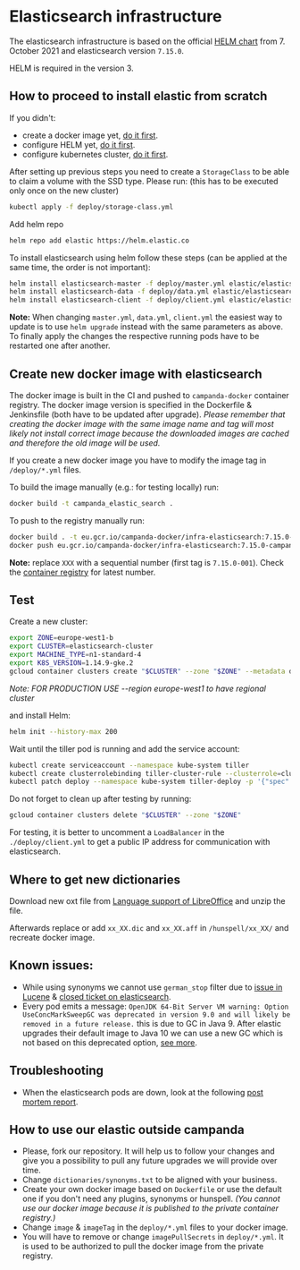 # Elasticsearch infrastructure

The elasticsearch infrastructure is based on the official [HELM chart](https://github.com/elastic/helm-charts) from 7. October 2021 and elasticsearch version `7.15.0`.

HELM is required in the version 3.

## How to proceed to install elastic from scratch

If you didn't:
- create a docker image yet, [do it first](#create-new-docker-image-with-elasticsearch).
- configure HELM yet, [do it first](#test).
- configure kubernetes cluster, [do it first](#test).

After setting up previous steps you need to create a `StorageClass` to be able to claim a volume with the SSD type. Please run: (this has to be executed only once on the new cluster)
```bash
kubectl apply -f deploy/storage-class.yml
```

Add helm repo
```bash
helm repo add elastic https://helm.elastic.co
```

To install elasticsearch using helm follow these steps (can be applied at the same time, the order is not important):
```bash
helm install elasticsearch-master -f deploy/master.yml elastic/elasticsearch --version 7.15.0
helm install elasticsearch-data -f deploy/data.yml elastic/elasticsearch --version 7.15.0
helm install elasticsearch-client -f deploy/client.yml elastic/elasticsearch --version 7.15.0
```
**Note:** When changing `master.yml`, `data.yml`, `client.yml` the easiest way to update is to use `helm upgrade` instead with the same parameters as above. To finally apply the changes the respective running pods have to be restarted one after another.

## Create new docker image with elasticsearch

The docker image is built in the CI and pushed to `campanda-docker` container registry. The docker image version is specified in the Dockerfile & Jenkinsfile (both have to be updated after upgrade).
_Please remember that creating the docker image with the same image name and tag will most likely not install correct image because the downloaded images are cached and therefore the old image will be used._

If you create a new docker image you have to modify the image tag in `/deploy/*.yml` files.

To build the image manually (e.g.: for testing locally) run:
```bash
docker build -t campanda_elastic_search .
```
To push to the registry manually run:
```bash
docker build . -t eu.gcr.io/campanda-docker/infra-elasticsearch:7.15.0-campanda-XXX
docker push eu.gcr.io/campanda-docker/infra-elasticsearch:7.15.0-campanda-XXX
```
**Note:** replace `XXX` with a sequential number (first tag is `7.15.0-001`). 
Check the [container registry](https://console.cloud.google.com/gcr/images/campanda-docker/eu/infra-elasticsearch?project=campanda-docker) for latest number.

## Test
Create a new cluster:
```bash
export ZONE=europe-west1-b
export CLUSTER=elasticsearch-cluster
export MACHINE_TYPE=n1-standard-4
export K8S_VERSION=1.14.9-gke.2
gcloud container clusters create "$CLUSTER" --zone "$ZONE" --metadata disable-legacy-endpoints=true --enable-ip-alias --max-pods-per-node 20 --cluster-version "$K8S_VERSION" --disk-type pd-ssd --enable-autoupgrade --enable-stackdriver-kubernetes --image-type COS --machine-type "$MACHINE_TYPE" --node-version "$K8S_VERSION" --preemptible
```

_Note: FOR PRODUCTION USE --region europe-west1 to have regional cluster_

and install Helm:

```bash
helm init --history-max 200
```

Wait until the tiller pod is running and add the service account:
```bash
kubectl create serviceaccount --namespace kube-system tiller
kubectl create clusterrolebinding tiller-cluster-rule --clusterrole=cluster-admin --serviceaccount=kube-system:tiller
kubectl patch deploy --namespace kube-system tiller-deploy -p '{"spec":{"template":{"spec":{"serviceAccount":"tiller"}}}}'
```

Do not forget to clean up after testing by running:
```bash
gcloud container clusters delete "$CLUSTER" --zone "$ZONE"
```

For testing, it is better to uncomment a `LoadBalancer` in the `./deploy/client.yml` to get a public IP address for communication with elasticsearch.

## Where to get new dictionaries
Download new oxt file from [Language support of LibreOffice](https://wiki.documentfoundation.org/Language_support_of_LibreOffice) and unzip the file.

Afterwards replace or add `xx_XX.dic` and `xx_XX.aff` in `/hunspell/xx_XX/` and recreate docker image.

## Known issues:
- While using synonyms we cannot use `german_stop` filter due to [issue in Lucene](https://issues.apache.org/jira/browse/LUCENE-8137) & [closed ticket on elasticsearch](https://github.com/elastic/elasticsearch/issues/28838).
- Every pod emits a message: `OpenJDK 64-Bit Server VM warning: Option UseConcMarkSweepGC was deprecated in version 9.0 and will likely be removed in a future release.` this is due to GC in Java 9. After elastic upgrades their default image to Java 10 we can use a new GC which is not based on this deprecated option, [see more](https://github.com/elastic/elasticsearch/issues/36828#issuecomment-448564460).

## Troubleshooting

- When the elasticsearch pods are down, look at the following [post mortem report](https://erento.atlassian.net/wiki/spaces/dev/pages/963674119/2020-03-03+-+frontend+not+serving+any+content+due+to+elasticsearch+issue).

## How to use our elastic outside campanda

- Please, fork our repository. It will help us to follow your changes and give you a possibility to pull any future upgrades we will provide over time.
- Change `dictionaries/synonyms.txt` to be aligned with your business.
- Create your own docker image based on `Dockerfile` or use the default one if you don't need any plugins, synonyms or hunspell. _(You cannot use our docker image because it is published to the private container registry.)_
- Change `image` & `imageTag` in the `deploy/*.yml` files to your docker image.
- You will have to remove or change `imagePullSecrets` in `deploy/*.yml`. It is used to be authorized to pull the docker image from the private registry.
